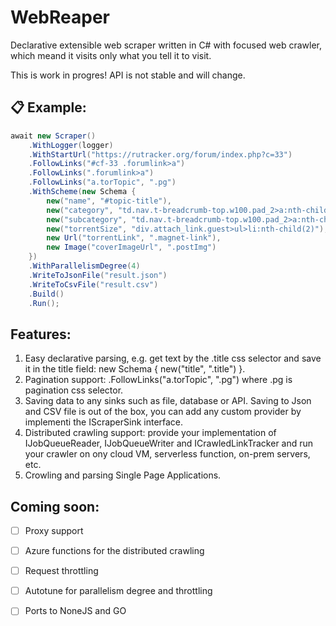 # WebReaper

Declarative extensible web scraper written in C# with focused web crawler, which meand it visits only what you tell it to visit.

This is work in progres! API is not stable and will change.

## 📋 Example:

```c#
await new Scraper()
    .WithLogger(logger)
    .WithStartUrl("https://rutracker.org/forum/index.php?c=33")
    .FollowLinks("#cf-33 .forumlink>a")
    .FollowLinks(".forumlink>a")
    .FollowLinks("a.torTopic", ".pg")
    .WithScheme(new Schema {
        new("name", "#topic-title"),
        new("category", "td.nav.t-breadcrumb-top.w100.pad_2>a:nth-child(3)"),
        new("subcategory", "td.nav.t-breadcrumb-top.w100.pad_2>a:nth-child(5)"),
        new("torrentSize", "div.attach_link.guest>ul>li:nth-child(2)"),
        new Url("torrentLink", ".magnet-link"),
        new Image("coverImageUrl", ".postImg")
    })
    .WithParallelismDegree(4)
    .WriteToJsonFile("result.json")
    .WriteToCsvFile("result.csv")
    .Build()
    .Run();
```

## Features:

1. Easy declarative parsing, e.g. get text by the .title css selector and save it in the title field:  new Schema { new("title", ".title") }.
2. Pagination support:  .FollowLinks("a.torTopic", ".pg") where .pg is pagination css selector.
3. Saving data to any sinks such as file, database or API. Saving to Json and CSV file is out of the box, you can add any custom provider by implementi the IScraperSink interface.
4. Distributed crawling support: provide your implementation of IJobQueueReader, IJobQueueWriter and ICrawledLinkTracker and run your crawler on ony cloud VM, serverless function, on-prem servers, etc.
5. Crowling and parsing Single Page Applications.

## Coming soon:

- [ ] Proxy support
- [ ] Azure functions for the distributed crawling
- [ ] Request throttling
- [ ] Autotune for parallelism degree and throttling
- [ ] Ports to NoneJS and GO

